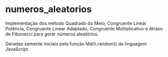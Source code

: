 # numeros_aleatorios

Implementação dos método Quadrado do Meio, Congruente Linear Potência, Congruente Linear Adaptado, Congruente Multiplicativo e Atraso de Fibonacci para gerar números aleatórios.

Geradas semente iniciais pela função Math.random() da linguagem JavaScript.
